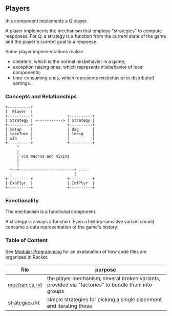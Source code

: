 ## Players 

this component implements a Q player.

A player implements the mechanism that employs "strategies" to compute
responses. For Q, a strategy is a function from the current state
of the game and the player's current goal to a response.

Some player implementations realize 

- cheaters, which is the normal misbehavior in a game;
- exception raising ones, which represents misbehavior of local components;
- time-consuming ones, which represents misbehavior in distributed settings.

### Concepts and Relationships


```
+----------+
|  Player  |
+----------+               +----------+ 
| Strategy | ------------> | Strategy |
+----------+               +----------+ 
| setup    |               | dag      | 
| takeTurn |               | ldasg    | 
| win      |               |          |
+----------+               +----------+
     ^
     |
     | via macros and mixins 
     | 
     |
  +--+------------------------+ .... 
  |                           |
+----------+               +----------+
| ExnPlyr  |               | InfPlyr  |
+----------+               +----------+
```

### Functionality

The mechanism is a functional component.

A strategy is always a function. Even a history-sensitive variant
should consume a data representation of the game's history.  

### Table of Content


See [Modular Programming](https://felleisen.org/matthias/Thoughts/Modular_Programming.html)
for an explanation of how code files are organized in Racket.

| file | purpose |
|--------------------- | ------- |
| [mechanics.rkt](mechanics.rkt) | the player mechanism; several broken variants, provided via "factories" to bundle them into groups | 
| [strategies.rkt](strategies.rkt) | simple strategies for picking a single placement and iterating those | 

